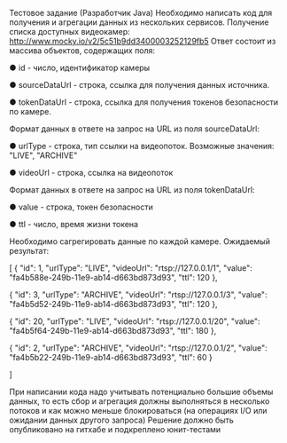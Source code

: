 Тестовое задание (Разработчик Java)
Необходимо написать код для получения и агрегации данных из нескольких сервисов.
Получение списка доступных видеокамер:
http://www.mocky.io/v2/5c51b9dd3400003252129fb5
Ответ состоит из массива объектов, содержащих поля:

● id - число, идентификатор камеры

● sourceDataUrl - строка, ссылка для получения данных источника.

● tokenDataUrl - строка, ссылка для получения токенов безопасности по камере.

Формат данных в ответе на запрос на URL из поля sourceDataUrl:

● urlType - строка, тип ссылки на видеопоток. Возможные значения: "LIVE",
"ARCHIVE"

● videoUrl - строка, ссылка на видеопоток

Формат данных в ответе на запрос на URL из поля tokenDataUrl:

● value - строка, токен безопасности

● ttl - число, время жизни токена

Необходимо сагрегировать данные по каждой камере. Ожидаемый результат:

[
{
"id": 1,
"urlType": "LIVE",
"videoUrl": "rtsp://127.0.0.1/1",
"value": "fa4b588e-249b-11e9-ab14-d663bd873d93",
"ttl": 120
},

{
"id": 3,
"urlType": "ARCHIVE",
"videoUrl": "rtsp://127.0.0.1/3",
"value": "fa4b5d52-249b-11e9-ab14-d663bd873d93",
"ttl": 120
},

{
"id": 20,
"urlType": "LIVE",
"videoUrl": "rtsp://127.0.0.1/20",
"value": "fa4b5f64-249b-11e9-ab14-d663bd873d93",
"ttl": 180
},

{
"id": 2,
"urlType": "ARCHIVE",
"videoUrl": "rtsp://127.0.0.1/2",
"value": "fa4b5b22-249b-11e9-ab14-d663bd873d93",
"ttl": 60
}

]

При написании кода надо учитывать потенциально большие объемы данных, то есть сбор
и агрегация должны выполняться в несколько потоков и как можно меньше блокироваться
(на операциях I/O или ожидании данных другого запроса)
Решение должно быть опубликовано на гитхабе и подкреплено юнит-тестами
